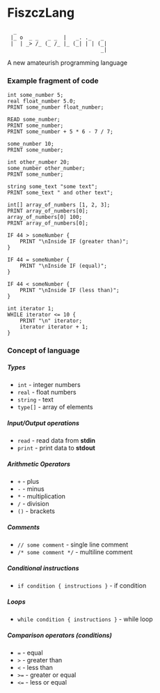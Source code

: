 # FiszczLang

```
  _
 |_ o  _ _   _ _  |   _. ._   _
 |  | _> /_ (_ /_ |_ (_| | | (_|
                              _|
```

A new amateurish programming language

### Example fragment of code

```
int some_number 5;
real float_number 5.0;
PRINT some_number float_number;

READ some_number;
PRINT some_number;
PRINT some_number + 5 * 6 - 7 / 7;

some_number 10;
PRINT some_number;

int other_number 20;
some_number other_number;
PRINT some_number;

string some_text "some text";
PRINT some_text " and other text";

int[] array_of_numbers [1, 2, 3];
PRINT array_of_numbers[0];
array_of_numbers[0] 100;
PRINT array_of_numbers[0];

IF 44 > someNumber {
    PRINT "\nInside IF (greater than)";
}

IF 44 = someNumber {
    PRINT "\nInside IF (equal)";
}

IF 44 < someNumber {
    PRINT "\nInside IF (less than)";
}

int iterator 1;
WHILE iterator <= 10 {
    PRINT "\n" iterator;
    iterator iterator + 1;
}
```

### Concept of language

##### Types

-   `int` - integer numbers
-   `real` - float numbers
-   `string` - text
-   `type[]` - array of elements

##### Input/Output operations

-   `read` - read data from **stdin**
-   `print` - print data to **stdout**

##### Arithmetic Operators

-   `+` - plus
-   `-` - minus
-   `*` - multiplication
-   `/` - division
-   `()` - brackets

##### Comments

-   `// some comment` - single line comment
-   `/* some comment */` - multiline comment

##### Conditional instructions

-   `if condition { instructions }` - if condition

##### Loops

-   `while condition { instructions }` - while loop

##### Comparison operators (conditions)

-   `=` - equal
-   `>` - greater than
-   `<` - less than
-   `>=` - greater or equal
-   `<=` - less or equal

